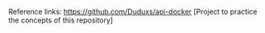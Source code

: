 Reference links: https://github.com/Duduxs/api-docker [Project to practice the concepts of this repository]
